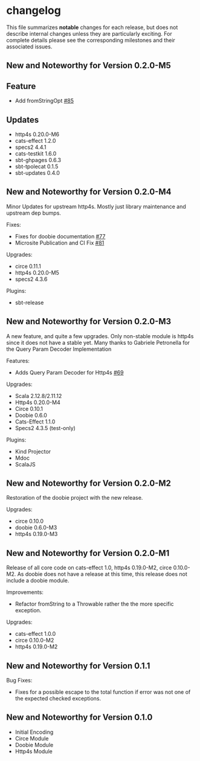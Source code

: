 # changelog

This file summarizes **notable** changes for each release, but does not describe internal changes unless they are particularly exciting. For complete details please see the corresponding milestones and their associated issues.

## New and Noteworthy for Version 0.2.0-M5

## Feature

- Add fromStringOpt [#85](https://github.com/ChristopherDavenport/fuuid/pull/85)

## Updates

- http4s 0.20.0-M6
- cats-effect 1.2.0
- specs2 4.4.1
- cats-testkit 1.6.0
- sbt-ghpages 0.6.3
- sbt-tpolecat 0.1.5
- sbt-updates 0.4.0

## New and Noteworthy for Version 0.2.0-M4

Minor Updates for upstream http4s. Mostly just library maintenance and upstream dep bumps.

Fixes:

- Fixes for doobie documentation [#77](https://github.com/ChristopherDavenport/fuuid/pull/77)
- Microsite Publication and CI Fix [#81](https://github.com/ChristopherDavenport/fuuid/pull/81)

Upgrades:

- circe 0.11.1
- http4s 0.20.0-M5
- specs2 4.3.6

Plugins:

- sbt-release

## New and Noteworthy for Version 0.2.0-M3

A new feature, and quite a few upgrades. Only non-stable module is http4s since it does not have a stable yet. Many thanks to Gabriele Petronella for the Query Param Decoder Implementation

Features:

- Adds Query Param Decoder for Http4s [#69](https://github.com/ChristopherDavenport/fuuid/pull/69)

Upgrades:

- Scala 2.12.8/2.11.12
- Http4s 0.20.0-M4
- Circe 0.10.1
- Doobie 0.6.0
- Cats-Effect 1.1.0
- Specs2 4.3.5 (test-only)

Plugins:

- Kind Projector
- Mdoc
- ScalaJS

## New and Noteworthy for Version 0.2.0-M2

Restoration of the doobie project with the new release.

Upgrades:

- circe 0.10.0
- doobie 0.6.0-M3
- http4s 0.19.0-M3

## New and Noteworthy for Version 0.2.0-M1

Release of all core code on cats-effect 1.0, http4s 0.19.0-M2, circe 0.10.0-M2. As doobie
does not have a release at this time, this release does not include a doobie module.

Improvements:

- Refactor fromString to a Throwable rather the the more specific exception.

Upgrades:

- cats-effect 1.0.0
- circe 0.10.0-M2
- http4s 0.19.0-M2

## New and Noteworthy for Version 0.1.1

Bug Fixes:

- Fixes for a possible escape to the total function if error was not one of the expected checked exceptions.

## New and Noteworthy for Version 0.1.0

- Initial Encoding
- Circe Module
- Doobie Module
- Http4s Module
